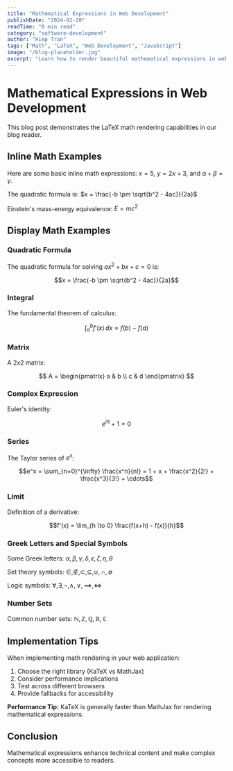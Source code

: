 ```yaml
---
title: "Mathematical Expressions in Web Development"
publishDate: "2024-02-20"
readTime: "8 min read"
category: "software-development"
author: "Hiep Tran"
tags: ["Math", "LaTeX", "Web Development", "JavaScript"]
image: "/blog-placeholder.jpg"
excerpt: "Learn how to render beautiful mathematical expressions in web applications using LaTeX and modern JavaScript libraries."
---
```


# Mathematical Expressions in Web Development

This blog post demonstrates the LaTeX math rendering capabilities in our blog reader.

## Inline Math Examples

Here are some basic inline math expressions: $x = 5$, $y = 2x + 3$, and $\alpha + \beta = \gamma$.

The quadratic formula is: $x = \frac{-b \pm \sqrt{b^2 - 4ac}}{2a}$

Einstein's mass-energy equivalence: $E = mc^2$

## Display Math Examples

### Quadratic Formula

The quadratic formula for solving $ax^2 + bx + c = 0$ is:

$$x = \frac{-b \pm \sqrt{b^2 - 4ac}}{2a}$$

### Integral

The fundamental theorem of calculus:

$$\int_a^b f'(x) \, dx = f(b) - f(a)$$

### Matrix

A 2x2 matrix:

$$
A = \begin{pmatrix}
a & b \\
c & d
\end{pmatrix}
$$

### Complex Expression

Euler's identity:

$$e^{i\pi} + 1 = 0$$

### Series

The Taylor series of $e^x$:

$$e^x = \sum_{n=0}^{\infty} \frac{x^n}{n!} = 1 + x + \frac{x^2}{2!} + \frac{x^3}{3!} + \cdots$$

### Limit

Definition of a derivative:

$$f'(x) = \lim_{h \to 0} \frac{f(x+h) - f(x)}{h}$$

### Greek Letters and Special Symbols

Some Greek letters: $\alpha, \beta, \gamma, \delta, \epsilon, \zeta, \eta, \theta$

Set theory symbols: $\in, \notin, \subset, \subseteq, \cup, \cap, \emptyset$

Logic symbols: $\forall, \exists, \neg, \wedge, \vee, \implies, \iff$

### Number Sets

Common number sets: $\mathbb{N}, \mathbb{Z}, \mathbb{Q}, \mathbb{R}, \mathbb{C}$

## Implementation Tips

When implementing math rendering in your web application:

1. Choose the right library (KaTeX vs MathJax)
2. Consider performance implications
3. Test across different browsers
4. Provide fallbacks for accessibility

<div className="callout callout-info">
<strong>Performance Tip:</strong> KaTeX is generally faster than MathJax for rendering mathematical expressions.
</div>

## Conclusion

Mathematical expressions enhance technical content and make complex concepts more accessible to readers.
